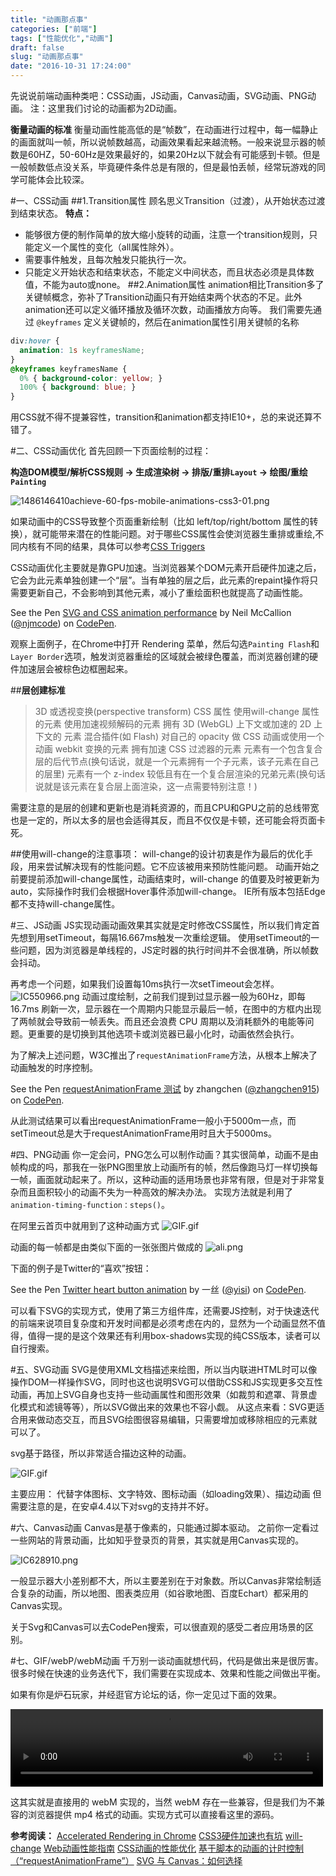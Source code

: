 ```yaml
---
title: "动画那点事"
categories: ["前端"]
tags: ["性能优化","动画"]
draft: false
slug: "动画那点事"
date: "2016-10-31 17:24:00"
---
```


先说说前端动画种类吧：CSS动画，JS动画，Canvas动画，SVG动画、PNG动画。
注：这里我们讨论的动画都为2D动画。

**衡量动画的标准**
衡量动画性能高低的是“帧数”，在动画进行过程中，每一幅静止的画面就叫一帧，所以说帧数越高，动画效果看起来越流畅。一般来说显示器的帧数是60HZ，50-60Hz是效果最好的，如果20Hz以下就会有可能感到卡顿。但是一般帧数低点没关系，毕竟硬件条件总是有限的，但是最怕丢帧，经常玩游戏的同学可能体会比较深。

#一、CSS动画
##1.Transition属性
顾名思义Transition（过渡），从开始状态过渡到结束状态。
**特点：**

* 能够很方便的制作简单的放大缩小旋转的动画，注意一个transition规则，只能定义一个属性的变化（all属性除外）。
* 需要事件触发，且每次触发只能执行一次。
* 只能定义开始状态和结束状态，不能定义中间状态，而且状态必须是具体数值，不能为auto或none。
##2.Animation属性
animation相比Transition多了关键帧概念，弥补了Transition动画只有开始结束两个状态的不足。此外animation还可以定义循环播放及循环次数，动画播放方向等。
我们需要先通过 `@keyframes` 定义关键帧的，然后在animation属性引用关键帧的名称
```css
div:hover {
  animation: 1s keyframesName;
}
@keyframes keyframesName {
  0% { background-color: yellow; }
  100% { background: blue; }
}
```

用CSS就不得不提兼容性，transition和animation都支持IE10+，总的来说还算不错了。

#二、CSS动画优化
首先回顾一下页面绘制的过程：

**构造DOM模型/解析CSS规则 → 生成渲染树 → 排版/重排`Layout` → 绘图/重绘`Painting`**

![1486146410achieve-60-fps-mobile-animations-css3-01.png][1]

如果动画中的CSS导致整个页面重新绘制（比如 left/top/right/bottom 属性的转换），就可能带来潜在的性能问题。对于哪些CSS属性会使浏览器生重排或重绘,不同内核有不同的结果，具体可以参考[CSS Triggers][2]

CSS动画优化主要就是靠GPU加速。当浏览器某个DOM元素开启硬件加速之后，它会为此元素单独创建一个“层”。当有单独的层之后，此元素的repaint操作将只需要更新自己，不会影响到其他元素，减小了重绘面积也就提高了动画性能。

<p data-height="500" data-theme-id="21453" data-slug-hash="secwi" data-user="njmcode" data-embed-version="2" data-pen-title="SVG and CSS animation performance" class="codepen">See the Pen <a href="https://codepen.io/njmcode/pen/secwi/">SVG and CSS animation performance</a> by Neil McCallion (<a href="http://codepen.io/njmcode">@njmcode</a>) on <a href="http://codepen.io">CodePen</a>.</p>
<script async src="https://production-assets.codepen.io/assets/embed/ei.js"></script>

观察上面例子，在Chrome中打开 Rendering 菜单，然后勾选`Painting Flash`和`Layer Border`选项，触发浏览器重绘的区域就会被绿色覆盖，而浏览器创建的硬件加速层会被棕色边框圈起来。

##**层创建标准**

> 3D 或透视变换(perspective transform) CSS 属性
使用will-change 属性的元素
使用加速视频解码的元素
拥有 3D (WebGL) 上下文或加速的 2D 上下文的 元素
混合插件(如 Flash)
对自己的 opacity 做 CSS 动画或使用一个动画 webkit 变换的元素
拥有加速 CSS 过滤器的元素
元素有一个包含复合层的后代节点(换句话说，就是一个元素拥有一个子元素，该子元素在自己的层里)
元素有一个 z-index 较低且有在一个复合层渲染的兄弟元素(换句话说就是该元素在复合层上面渲染，这一点需要特别注意！)

需要注意的是层的创建和更新也是消耗资源的，而且CPU和GPU之前的总线带宽也是一定的，所以太多的层也会适得其反，而且不仅仅是卡顿，还可能会将页面卡死。

##使用will-change的注意事项：
will-change的设计初衷是作为最后的优化手段，用来尝试解决现有的性能问题。它不应该被用来预防性能问题。
动画开始之前要提前添加will-change属性，动画结束时，will-change 的值要及时被更新为 auto，实际操作时我们会根据Hover事件添加will-change。
IE所有版本包括Edge都不支持will-change属性。

#三、JS动画
JS实现动画动画效果其实就是定时修改CSS属性，所以我们肯定首先想到用setTimeout，每隔16.667ms触发一次重绘逻辑。
使用setTimeout的一些问题，因为浏览器是单线程的，JS定时器的执行时间并不会很准确，所以帧数会抖动。

再考虑一个问题，如果我们设置每10ms执行一次setTimeout会怎样。
![IC550966.png][3]
动画过度绘制，之前我们提到过显示器一般为60Hz，即每 16.7ms 刷新一次，显示器在一个周期内只能显示最后一帧，在图中的方框内出现了两帧就会导致前一帧丢失。而且还会浪费 CPU 周期以及消耗额外的电能等问题。更重要的是切换到其他选项卡或浏览器已最小化时，动画依然会执行。

为了解决上述问题，W3C推出了`requestAnimationFrame`方法，从根本上解决了动画触发的时序控制。

<p data-height="300" data-theme-id="21453" data-slug-hash="RobmMz" data-default-tab="js,result" data-user="zhangchen915" data-embed-version="2" data-pen-title="requestAnimationFrame 测试" class="codepen">See the Pen <a href="http://codepen.io/zhangchen915/pen/RobmMz/">requestAnimationFrame 测试</a> by zhangchen (<a href="http://codepen.io/zhangchen915">@zhangchen915</a>) on <a href="http://codepen.io">CodePen</a>.</p>
<script async src="https://production-assets.codepen.io/assets/embed/ei.js"></script>

从此测试结果可以看出requestAnimationFrame一般小于5000m一点，而setTimeout总是大于requestAnimationFrame用时且大于5000ms。


#四、PNG动画
你一定会问，PNG怎么可以制作动画？其实很简单，动画不是由帧构成的吗，那我在一张PNG图里放上动画所有的帧，然后像跑马灯一样切换每一帧，画面就动起来了。所以，这种动画的适用场景也非常有限，但是对于非常复杂而且面积较小的动画不失为一种高效的解决办法。
实现方法就是利用了`animation-timing-function：steps()`。

在阿里云首页中就用到了这种动画方式
![GIF.gif][4]

动画的每一帧都是由类似下面的一张张图片做成的
![ali.png][5]

下面的例子是Twitter的“喜欢”按钮：
<p data-height="265" data-theme-id="0" data-slug-hash="LpXVJb" data-default-tab="css,result" data-user="yisi" data-embed-version="2" data-pen-title="Twitter heart button animation" class="codepen">See the Pen <a href="http://codepen.io/yisi/pen/LpXVJb/">Twitter heart button animation</a> by 一丝 (<a href="http://codepen.io/yisi">@yisi</a>) on <a href="http://codepen.io">CodePen</a>.</p>
<script async src="https://production-assets.codepen.io/assets/embed/ei.js"></script>
可以看下SVG的实现方式，使用了第三方组件库，还需要JS控制，对于快速迭代的前端来说项目复杂度和开发时间都是必须考虑在内的，显然为一个动画显然不值得，值得一提的是这个效果还有利用box-shadows实现的纯CSS版本，读者可以自行搜索。

#五、SVG动画
SVG是使用XML文档描述来绘图，所以当内联进HTML时可以像操作DOM一样操作SVG，同时也这也说明SVG可以借助CSS和JS实现更多交互性动画，再加上SVG自身也支持一些动画属性和图形效果（如裁剪和遮罩、背景虚化模式和滤镜等等），所以SVG做出来的效果也不容小觑。
从这点来看：SVG更适合用来做动态交互，而且SVG绘图很容易编辑，只需要增加或移除相应的元素就可以了。

svg基于路径，所以非常适合描边这种的动画。

![GIF.gif][6]

主要应用：
代替字体图标、文字特效、图标动画（如loading效果）、描边动画
但需要注意的是，在安卓4.4以下对svg的支持并不好。

#六、Canvas动画
Canvas是基于像素的，只能通过脚本驱动。
之前你一定看过一些网站的背景动画，比如知乎登录页的背景，其实就是用Canvas实现的。

![IC628910.png][7]

一般显示器大小差别都不大，所以主要差别在于对象数。所以Canvas非常绘制适合复杂的动画，所以地图、图表类应用（如谷歌地图、百度Echart）都采用的Canvas实现。

关于Svg和Canvas可以去CodePen搜索，可以很直观的感受二者应用场景的区别。

#七、GIF/webP/webM动画
千万别一谈动画就想代码，代码是做出来是很厉害。
很多时候在快速的业务迭代下，我们需要在实现成本、效果和性能之间做出平衡。

如果有你是炉石玩家，并经逛官方论坛的话，你一定见过下面的效果。

<video id="headerFlash" autoplay="autoplay" loop="true" preload="auto" width="500" height="124">
            <source src="http://hearthstone.nos.netease.com/3/home/20151114/header_v2.webm" type="video/webm">
            <source src="http://hearthstone.nos.netease.com/3/home/20151114/header_v2.mp4" type="video/mp4">
    </video>

这其实就是直接用的 webM 实现的，当然 webM 存在一些兼容，但是我们为不兼容的浏览器提供 mp4 格式的动画。实现方式可以直接看这里的源码。

**参考阅读：**
[Accelerated Rendering in Chrome][8]
[CSS3硬件加速也有坑][9]
[will-change][10]
[Web动画性能指南][11]
[CSS动画的性能优化][12]
[基于脚本的动画的计时控制（“requestAnimationFrame”）][13]
[SVG 与 Canvas：如何选择][14]


  [1]: http://img.zhangchen915.com/2017/02/536773915.png
  [2]: https://csstriggers.com/
  [3]: http://img.zhangchen915.com/2016/11/2022221312.png
  [4]: http://img.zhangchen915.com/2016/11/1002090294.gif
  [5]: http://img.zhangchen915.com/2016/11/4123690393.png
  [6]: http://img.zhangchen915.com/2017/02/1512309850.gif
  [7]: http://img.zhangchen915.com/2016/11/2132206249.png
  [8]: https://www.html5rocks.com/zh/tutorials/speed/layers/
  [9]: http://div.io/topic/1348
  [10]: https://developer.mozilla.org/zh-CN/docs/Web/CSS/will-change
  [11]: http://alexorz.github.io/animation-performance-guide/
  [12]: http://zencode.in/14.CSS%E5%8A%A8%E7%94%BB%E7%9A%84%E6%80%A7%E8%83%BD%E4%BC%98%E5%8C%96.html
  [13]: https://msdn.microsoft.com/library/hh920765(v=vs.85).aspx
  [14]: https://msdn.microsoft.com/zh-cn/library/gg193983(v=vs.85).aspx
